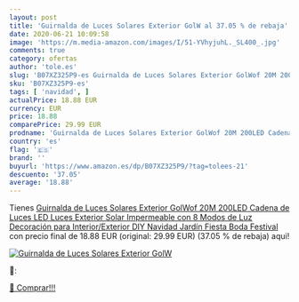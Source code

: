 ```yaml
---
layout: post
title: 'Guirnalda de Luces Solares Exterior GolW al 37.05 % de rebaja'
date: 2020-06-21 10:09:58
image: 'https://m.media-amazon.com/images/I/51-YVhyjuhL._SL400_.jpg'
comments: true
category: ofertas
author: 'tole.es'
slug: 'B07XZ325P9-es Guirnalda de Luces Solares Exterior GolWof 20M 200LED...'
sku: 'B07XZ325P9-es'
tags: [ 'navidad', ]
actualPrice: 18.88 EUR
currency: EUR
price: 18.88
comparePrice: 29.99 EUR
prodname: 'Guirnalda de Luces Solares Exterior GolWof 20M 200LED Cadena de Luces LED Luces Exterior Solar Impermeable con 8 Modos de Luz Decoración para Interior/Exterior DIY Navidad Jardín Fiesta Boda Festival'
country: 'es'
flag: '🇪🇸'
brand: ''
buyurl: 'https://www.amazon.es/dp/B07XZ325P9/?tag=tolees-21'
descuento: '37.05'
average: '18.88'
---
```


Tienes [Guirnalda de Luces Solares Exterior GolWof 20M 200LED Cadena de Luces LED Luces Exterior Solar Impermeable con 8 Modos de Luz Decoración para Interior/Exterior DIY Navidad Jardín Fiesta Boda Festival](https://www.amazon.es/dp/B07XZ325P9/?tag=tolees-21) con precio final de  18.88 EUR (original: 29.99 EUR) (37.05 %  de rebaja) aqui!

[![Guirnalda de Luces Solares Exterior GolW](https://m.media-amazon.com/images/I/51-YVhyjuhL._SL400_.jpg)](https://www.amazon.es/dp/B07XZ325P9/?tag=tolees-21)

🔎:


[🛒 Comprar!!!](https://www.amazon.es/dp/B07XZ325P9/?tag=tolees-21)
